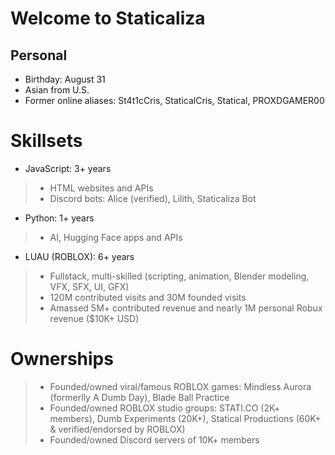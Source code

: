 # Welcome to Staticaliza
## Personal
- Birthday: August 31
- Asian from U.S.
- Former online aliases: St4t1cCris, StaticalCris, Statical, PROXDGAMER00

# Skillsets
- JavaScript: 3+ years
>- HTML websites and APIs
>- Discord bots: Alice (verified), Lilith, Staticaliza Bot
- Python: 1+ years
>- AI, Hugging Face apps and APIs
- LUAU (ROBLOX): 6+ years
>- Fullstack, multi-skilled (scripting, animation, Blender modeling, VFX, SFX, UI, GFX)
>- 120M contributed visits and 30M founded visits
>- Amassed 5M+ contributed revenue and nearly 1M personal Robux revenue ($10K+ USD)

# Ownerships
>- Founded/owned viral/famous ROBLOX games: Mindless Aurora (formerlly A Dumb Day), Blade Ball Practice
>- Founded/owned ROBLOX studio groups: STATI.CO (2K+ members), Dumb Experiments (20K+), Statical Productions (60K+ & verified/endorsed by ROBLOX)
>- Founded/owned Discord servers of 10K+ members
